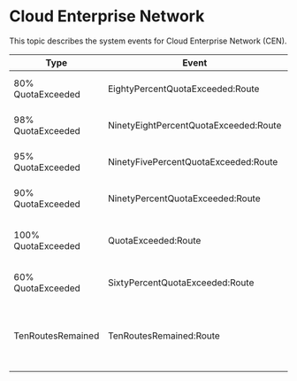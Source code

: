 # Cloud Enterprise Network

This topic describes the system events for Cloud Enterprise Network \(CEN\).

|Type|Event|Description|Status|Level|
|----|-----|-----------|------|-----|
|80% QuotaExceeded|EightyPercentQuotaExceeded:Route|The 80% of the quota is exceeded.|EightyPercentQuotaExceeded|Warn|
|98% QuotaExceeded|NinetyEightPercentQuotaExceeded:Route|The 98% of the quota is exceeded.|NinetyEightPercentQuotaExceeded|Warn|
|95% QuotaExceeded|NinetyFivePercentQuotaExceeded:Route|The 95% of the quota is exceeded.|NinetyFivePercentQuotaExceeded|Warn|
|90% QuotaExceeded|NinetyPercentQuotaExceeded:Route|The 90% of the quota is exceeded.|NinetyPercentQuotaExceeded|Warn|
|100% QuotaExceeded|QuotaExceeded:Route|The 100% of the quota is exceeded.|QuotaExceeded|Critical|
|60% QuotaExceeded|SixtyPercentQuotaExceeded:Route|The 60% of the quota is exceeded.|SixtyPercentQuotaExceeded|Warn|
|TenRoutesRemained|TenRoutesRemained:Route|The available quota of routes is less than 10.|TenRoutesRemained|Warn|

